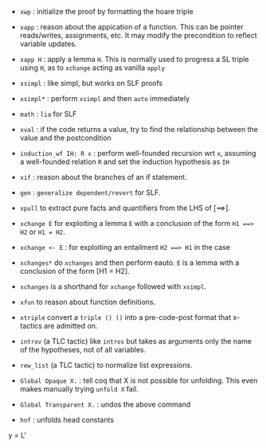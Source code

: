 

- `xwp` : initialize the proof by formatting the hoare triple
- `xapp` : reason about the appication of a function. This can be pointer reads/writes, assignments, etc. It may modify the precondition to reflect variable updates.
- `xapp H` : apply a lemma `H`. This is normally used to
  progress a SL triple using `H`, as to `xchange` acting as vanilla `apply`
- `xsimpl` : like simpl, but works on SLF proofs
- `xsimpl*` : perform `xsimpl` and then `auto` immediately
- `math` : `lia` for SLF
- `xval` : if the code returns a value, try to find the relationship between the value and the postcondition

- `induction_wf IH: R x` : perform well-founded recursion wrt `x`, assuming a well-founded relation `R` and set the induction hypothesis as `IH`

- `xif` : reason about the branches of an if statement.
- `gen` : `generalize dependent/revert` for SLF.


- `xpull` to extract pure facts and quantifiers from the LHS of [==>].
- `xchange E` for exploiting a lemma `E` with a conclusion of the form `H1 ==> H2` or `H1 = H2`.
- `xchange <- E` :  for exploiting an entailment `H2 ==> H1` in the case
- `xchanges*` do `xchanges` and then perform eauto. `E` is a lemma with a conclusion of the form [H1 = H2].
- `xchanges` is a shorthand for `xchange` followed with `xsimpl`.
- `xfun` to reason about function definitions.
- `xtriple` convert a `triple () ()` into a pre-code-post format that x-tactics are admitted on.
- `introv` (a TLC tactic) like `intros` but takes as arguments only the name of the hypotheses, not of all variables.
- `rew_list` (a TLC tactic) to normalize list expressions.

- `Global Opaque X.` : tell coq that X is not possible for unfolding. This even makes manually trying `unfold X` fail.
- ``Global Transparent X.`` : undos the above command


- `hnf` : unfolds head constants

y = L'
